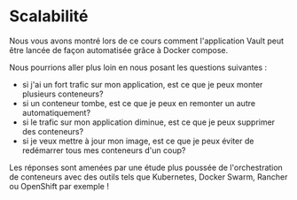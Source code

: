 # Scalabilité

Nous vous avons montré lors de ce cours comment l'application Vault peut être lancée de façon automatisée grâce à Docker compose.  

Nous pourrions aller plus loin en nous posant les questions suivantes :
- si j'ai un fort trafic sur mon application, est ce que je peux monter plusieurs conteneurs?
- si un conteneur tombe, est ce que je peux en remonter un autre automatiquement?
- si le trafic sur mon application diminue, est ce que je peux supprimer des conteneurs?
- si je veux mettre à jour mon image, est ce que je peux éviter de redémarrer tous mes conteneurs d'un coup?


Les réponses sont amenées par une étude plus poussée de l'orchestration de conteneurs avec des outils tels que Kubernetes, Docker Swarm, Rancher ou OpenShift par exemple !   